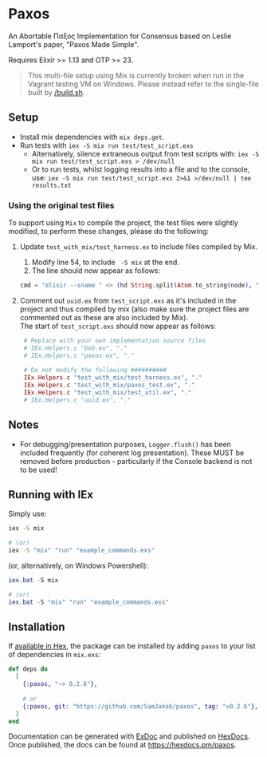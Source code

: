 # Paxos

An Abortable Παξος Implementation for Consensus based on Leslie Lamport's
paper, "Paxos Made Simple".

Requires Elixir >= 1.13 and OTP >= 23.

> This multi-file setup using Mix is currently broken when run in the
> Vagrant testing VM on Windows. Please instead refer to the single-file
> built by [/build.sh](/build.sh).

## Setup
- Install mix dependencies with `mix deps.get`.
- Run tests with `iex -S mix run test/test_script.exs`
  - Alternatively, silence extraneous output from test scripts with:
  `iex -S mix run test/test_script.exs > /dev/null`
  - Or to run tests, whilst logging results into a file and to the console, use:
  `iex -S mix run test/test_script.exs 2>&1 >/dev/null | tee results.txt`

### Using the original test files
To support using `Mix` to compile the project, the test files were slightly
modified, to perform these changes, please do the following:
1. Update `test_with_mix/test_harness.ex` to include files compiled by Mix.
    1. Modify line 54, to include ` -S mix` at the end.
    2. The line should now appear as follows:
    ```elixir
    cmd = "elixir --sname " <> (hd String.split(Atom.to_string(node), "@")) <> " --no-halt --erl \"-detached\" --erl \"-kernel prevent_overlapping_partitions false\" -S mix"
    ```

2. Comment out `uuid.ex` from `test_script.exs` as it's included in the project
   and thus compiled by mix (also make sure the project files are commented out
   as these are also included by Mix).  
   The start of `test_script.exs` should now appear as follows:
   ```elixir
    # Replace with your own implementation source files
    # IEx.Helpers.c "beb.ex", "."
    # IEx.Helpers.c "paxos.ex", "."
    
    # Do not modify the following ##########
    IEx.Helpers.c "test_with_mix/test_harness.ex", "."
    IEx.Helpers.c "test_with_mix/paxos_test.ex", "."
    IEx.Helpers.c "test_with_mix/test_util.ex", "."
    # IEx.Helpers.c "uuid.ex", "."
   ```

## Notes
- For debugging/presentation purposes, `Logger.flush()` has been included
frequently (for coherent log presentation). These MUST be removed before
production - particularly if the Console backend is not to be used!

## Running with IEx
Simply use:
```bash
iex -S mix

# (or)
iex -S "mix" "run" "example_commands.exs"
```

(or, alternatively, on Windows Powershell):
```powershell
iex.bat -S mix

# (or)
iex.bat -S "mix" "run" "example_commands.exs"
```

## Installation

If [available in Hex](https://hex.pm/docs/publish), the package can be installed
by adding `paxos` to your list of dependencies in `mix.exs`:

```elixir
def deps do
  [
    {:paxos, "~> 0.2.6"},
    
    # or
    {:paxos, git: "https://github.com/SamJakob/paxos", tag: "v0.2.6"},
  ]
end
```

Documentation can be generated with [ExDoc](https://github.com/elixir-lang/ex_doc)
and published on [HexDocs](https://hexdocs.pm). Once published, the docs can
be found at <https://hexdocs.pm/paxos>.


